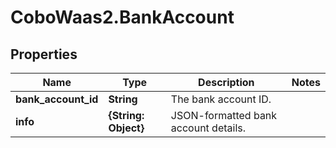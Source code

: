 # CoboWaas2.BankAccount

## Properties

Name | Type | Description | Notes
------------ | ------------- | ------------- | -------------
**bank_account_id** | **String** | The bank account ID. | 
**info** | **{String: Object}** | JSON-formatted bank account details. | 


